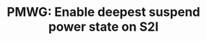 ---
categories:
- bkk19
description: Enable deepest suspend power state on S2I
image:
  featured: 'true'
  path: /assets/images/featured-images/bkk19/BKK19-PM03.png
session_attendee_num: '6'
session_id: BKK19-PM03
session_room: Session Room 2 (Lotus 3-4)
session_slot:
  end_time: '2019-04-03 11:55:00'
  start_time: '2019-04-03 11:00:00'
session_speakers:
- speaker_bio: Vincent has worked on developing drivers for various peripherals and
    coprocessors in mobile phones during 12 years. In 2005, he began to focus on mobile
    phones that ran Linux then Android and spent the last years of this period to
    optimize the power consumption of android platforms. As a member of the Linaro
    power management working group, he works on improving the energy efficiency of
    embedded system but not only with special interest for scheduler.
  speaker_company: Linaro
  speaker_image: /assets/images/speakers/bkk19/vincent-guittot.jpg
  speaker_location: ''
  speaker_name: Vincent Guittot
  speaker_position: PMWG technical leader
  speaker_username: vincent.guittot
session_track: Power Management
tag: session
tags:
- Linux Kernel
title: 'PMWG: Enable deepest suspend power state on S2I'
---